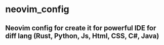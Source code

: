 # neovim_config

## Neovim config for create it for powerful IDE for diff lang (Rust, Python, Js, Html, CSS, C#, Java)
